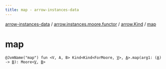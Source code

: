 ```yaml
---
title: map - arrow-instances-data
---
```


[arrow-instances-data](../../index.html) / [arrow.instances.moore.functor](../index.html) / [arrow.Kind](index.html) / [map](./map.html)

# map

`@JvmName("map") fun <V, A, B> Kind<Kind<ForMoore, `[`V`](map.html#V)`>, `[`A`](map.html#A)`>.map(arg1: (`[`A`](map.html#A)`) -> `[`B`](map.html#B)`): Moore<`[`V`](map.html#V)`, `[`B`](map.html#B)`>`